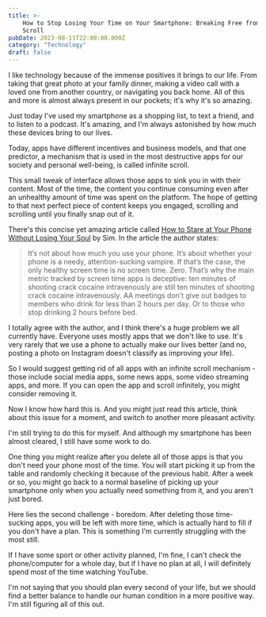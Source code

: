 ```yaml
---
title: >-
    How to Stop Losing Your Time on Your Smartphone: Breaking Free from Infinite
    Scroll
pubDate: 2023-08-11T22:00:00.000Z
category: "Technology"
draft: false
---
```


I like technology because of the immense positives it brings to our life. From taking that great photo at your family dinner, making a video call with a loved one from another country, or navigating you back home. All of this and more is almost always present in our pockets; it's why it's so amazing.

Just today I've used my smartphone as a shopping list, to text a friend, and to listen to a podcast. It's amazing, and I'm always astonished by how much these devices bring to our lives.

Today, apps have different incentives and business models, and that one predictor, a mechanism that is used in the most destructive apps for our society and personal well-being, is called infinite scroll.

This small tweak of interface allows those apps to sink you in with their content. Most of the time, the content you continue consuming even after an unhealthy amount of time was spent on the platform. The hope of getting to that next perfect piece of content keeps you engaged, scrolling and scrolling until you finally snap out of it.

There's this concise yet amazing article called [How to Stare at Your Phone Without Losing Your Soul](https://simone.org/tracking-screen-time/) by Sim. In the article the author states:

> It’s not about how much you use your phone. It’s about whether your phone is a needy, attention-sucking vampire. If that’s the case, the only healthy screen time is no screen time. Zero. That’s why the main metric tracked by screen time apps is deceptive: ten minutes of shooting crack cocaine intravenously are still ten minutes of shooting crack cocaine intravenously. AA meetings don’t give out badges to members who drink for less than 2 hours per day. Or to those who stop drinking 2 hours before bed.

I totally agree with the author, and I think there's a huge problem we all currently have. Everyone uses mostly apps that we don't like to use. It's very rarely that we use a phone to actually make our lives better (and no, posting a photo on Instagram doesn't classify as improving your life).

So I would suggest getting rid of all apps with an infinite scroll mechanism - those include social media apps, some news apps, some video streaming apps, and more. If you can open the app and scroll infinitely, you might consider removing it.

Now I know how hard this is. And you might just read this article, think about this issue for a moment, and switch to another more pleasant activity.

I'm still trying to do this for myself. And although my smartphone has been almost cleared, I still have some work to do.

One thing you might realize after you delete all of those apps is that you don't need your phone most of the time. You will start picking it up from the table and randomly checking it because of the previous habit. After a week or so, you might go back to a normal baseline of picking up your smartphone only when you actually need something from it, and you aren't just bored.

Here lies the second challenge - boredom. After deleting those time-sucking apps, you will be left with more time, which is actually hard to fill if you don't have a plan. This is something I'm currently struggling with the most still.

If I have some sport or other activity planned, I'm fine, I can't check the phone/computer for a whole day, but if I have no plan at all, I will definitely spend most of the time watching YouTube.

I'm not saying that you should plan every second of your life, but we should find a better balance to handle our human condition in a more positive way. I'm still figuring all of this out.
